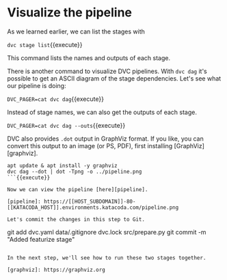 # Visualize the pipeline

As we learned earlier, we can list the stages with 

`dvc stage list`{{execute}}

This command lists the names and outputs of each stage. 

There is another command to visualize DVC pipelines. With `dvc dag` it's
possible to get an ASCII diagram of the stage dependencies. Let's see what our
pipeline is doing:

`DVC_PAGER=cat dvc dag`{{execute}}

Instead of stage names, we can also get the outputs of each stage.

`DVC_PAGER=cat dvc dag --outs`{{execute}}

DVC also provides `.dot` output in GraphViz format. If you like, you can
convert this output to an image (or PS, PDF), first installing
[GraphViz][graphviz].

```
apt update & apt install -y graphviz
dvc dag --dot | dot -Tpng -o ../pipeline.png 
```{{execute}}

Now we can view the pipeline [here][pipeline].

[pipeline]: https://[[HOST_SUBDOMAIN]]-80-[[KATACODA_HOST]].environments.katacoda.com/pipeline.png

Let's commit the changes in this step to Git.

```
git add dvc.yaml data/.gitignore dvc.lock src/prepare.py
git commit -m "Added featurize stage"
```{{execute}}

In the next step, we'll see how to run these two stages together.

[graphviz]: https://graphviz.org

